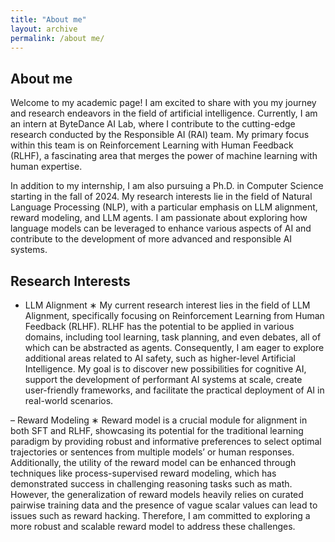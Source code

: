 ```yaml
---
title: "About me"
layout: archive
permalink: /about me/
---
```


## About me

Welcome to my academic page! I am excited to share with you my journey and research endeavors in the field of artificial intelligence. Currently, I am an intern at ByteDance AI Lab, where I contribute to the cutting-edge research conducted by the Responsible AI (RAI) team. My primary focus within this team is on Reinforcement Learning with Human Feedback (RLHF), a fascinating area that merges the power of machine learning with human expertise.

In addition to my internship, I am also pursuing a Ph.D. in Computer Science starting in the fall of 2024. My research interests lie in the field of Natural Language Processing (NLP), with a particular emphasis on LLM alignment, reward modeling, and LLM agents. I am passionate about exploring how language models can be leveraged to enhance various aspects of AI and contribute to the development of more advanced and responsible AI systems.



## Research Interests
- LLM Alignment
∗ My current research interest lies in the field of LLM Alignment, specifically focusing on Reinforcement Learning
from Human Feedback (RLHF). RLHF has the potential to be applied in various domains, including tool learning,
task planning, and even debates, all of which can be abstracted as agents. Consequently, I am eager to explore
additional areas related to AI safety, such as higher-level Artificial Intelligence. My goal is to discover new
possibilities for cognitive AI, support the development of performant AI systems at scale, create user-friendly
frameworks, and facilitate the practical deployment of AI in real-world scenarios.

– Reward Modeling
∗ Reward model is a crucial module for alignment in both SFT and RLHF, showcasing its potential for the
traditional learning paradigm by providing robust and informative preferences to select optimal trajectories
or sentences from multiple models’ or human responses. Additionally, the utility of the reward model can
be enhanced through techniques like process-supervised reward modeling, which has demonstrated success in
challenging reasoning tasks such as math. However, the generalization of reward models heavily relies on curated
pairwise training data and the presence of vague scalar values can lead to issues such as reward hacking. Therefore,
I am committed to exploring a more robust and scalable reward model to address these challenges.
